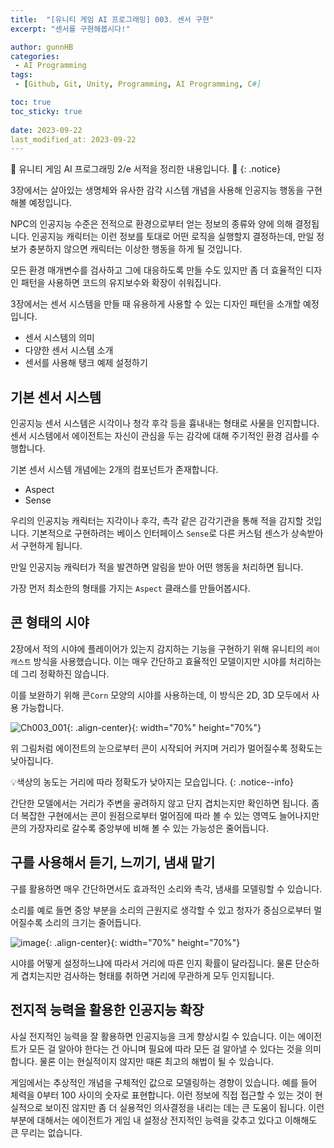 ```yaml
---
title:  "[유니티 게임 AI 프로그래밍] 003. 센서 구현"
excerpt: "센서를 구현해봅시다!"

author: gunnHB
categories: 
 - AI Programming
tags: 
 - [Github, Git, Unity, Programming, AI Programming, C#]

toc: true
toc_sticky: true
 
date: 2023-09-22
last_modified_at: 2023-09-22
---
```


🔔 유니티 게임 AI 프로그래밍 2/e 서적을 정리한 내용입니다. 🔔
{: .notice}

<div class="notice--info" markdown="1">
3장에서는 살아있는 생명체와 유사한 감각 시스템 개념을 사용해 인공지능 행동을 구현해볼 예정입니다.

NPC의 인공지능 수준은 전적으로 환경으로부터 얻는 정보의 종류와 양에 의해 결정됩니다.
인공지능 캐릭터는 이런 정보를 토대로 어떤 로직을 실행할지 결정하는데,
만일 정보가 충분하지 않으면 캐릭터는 이상한 행동을 하게 될 것입니다.

모든 환경 매개변수를 검사하고 그에 대응하도록 만들 수도 있지만 좀 더 효율적인 디자인 패턴을 사용하면
코드의 유지보수와 확장이 쉬워집니다.

3장에서는 센서 시스템을 만들 때 유용하게 사용할 수 있는 디자인 패턴을 소개할 예정입니다.

- 센서 시스템의 의미
- 다양한 센서 시스템 소개
- 센서를 사용해 탱크 예제 설정하기
</div>

## 기본 센서 시스템
인공지능 센서 시스템은 시각이나 청각 후각 등을 흉내내는 형태로 사물을 인지합니다.
센서 시스템에서 에이전트는 자신이 관심을 두는 감각에 대해 주기적인 환경 검사를 수행합니다.

기본 센서 시스템 개념에는 2개의 컴포넌트가 존재합니다.

- Aspect
- Sense

우리의 인공지능 캐릭터는 지각이나 후각, 촉각 같은 감각기관을 통해 적을 감지할 것입니다.
기본적으로 구현하려는 베이스 인터페이스 `Sense`로 다른 커스텀 센스가 상속받아서 구현하게 됩니다.

만일 인공지능 캐릭터가 적을 발견하면 알림을 받아 어떤 행동을 처리하면 됩니다.

가장 먼저 최소한의 형태를 가지는 `Aspect` 클래스를 만들어봅시다.

## 콘 형태의 시야
2장에서 적의 시야에 플레이어가 있는지 감지하는 기능을 구현하기 위해 유니티의 
`레이캐스트` 방식을 사용했습니다. 이는 매우 간단하고 효율적인 모델이지만 시야를 처리하는데
그리 정확하진 않습니다.

이를 보완하기 위해 콘`Corn` 모양의 시야를 사용하는데, 이 방식은 2D, 3D 모두에서 사용 가능합니다.

![Ch003_001](https://github.com/GunnHB/gunnHB.github.io/assets/117302300/21816567-8a2c-4b99-bfb4-0b7a8d975e79){: .align-center}{: width="70%" height="70%"}

위 그림처럼 에이전트의 눈으로부터 콘이 시작되어 커지며 거리가 멀어질수록 정확도는 낮아집니다.

💡색상의 농도는 거리에 따라 정확도가 낮아지는 모습입니다.
{: .notice--info}

간단한 모델에서는 거리가 주변을 곻려하지 않고 단지 겹치는지만 확인하면 됩니다. 좀 더 복잡한 구현에서는
콘이 원점으로부터 멀어짐에 따라 볼 수 있는 영역도 늘어나지만 콘의 가장자리로 갈수록 중앙부에 비해
볼 수 있는 가능성은 줄어듭니다.

## 구를 사용해서 듣기, 느끼기, 냄새 맡기
구를 활용하면 매우 간단하면서도 효과적인 소리와 촉각, 냄새를 모델링할 수 있습니다.

소리를 예로 들면 중앙 부분을 소리의 근원지로 생각할 수 있고 청자가 중심으로부터 멀어질수록 소리의 크기는 줄어듭니다.

![image](https://github.com/GunnHB/gunnHB.github.io/assets/117302300/da7afb15-e97a-45ba-ae76-73726a2626ff){: .align-center}{: width="70%" height="70%"}

시야를 어떻게 설정하느냐에 따라서 거리에 따른 인지 확률이 달라집니다. 물론 단순하게 겹치는지만 검사하는
형태를 취하면 거리에 무관하게 모두 인지됩니다.

## 전지적 능력을 활용한 인공지능 확장
사실 전지적인 능력을 잘 활용하면 인공지능을 크게 향상시킬 수 있습니다. 이는 에이전트가 모든 걸 알아야 한다는 건 아니며
필요에 따라 모든 걸 알아낼 수 있다는 것을 의미합니다. 물론 이는 현실적이지 않지만 때론 최고의 해법이 될 수 있습니다.

게임에서는 추상적인 개념을 구체적인 값으로 모델링하는 경향이 있습니다. 
예를 들어 체력을 0부터 100 사이의 숫자로 표현합니다. 이런 정보에 직접 접근할 수 있는 것이 현실적으로 보이진 않지만
좀 더 실용적인 의사결정을 내리는 데는 큰 도움이 됩니다. 이런 부분에 대해서는 에이전트가 게임 내 설정상 전지적인
능력을 갖추고 있다고 이해해도 큰 무리는 없습니다.

